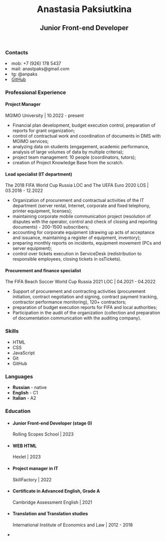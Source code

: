 <!DOCTYPE html>
<html lang="en">
<head>
    <meta charset="UTF-8">
    <meta name="viewport" content="width=device-width, initial-scale=1.0">
    <title>CV (Anastasia Paksiutkina)</title>
</head>
<body>
    <header>
        <h1>Anastasia Paksiutkina</h1>
        <h2>Junior Front-end Developer</h2>
    </header>
    <section>
        <h3>Contacts</h3
        <ul>
            <li>mob: +7 (926) 178 5437</li>
            <li>mail: anastpaks@gmail.com</li>
            <li>tg: @anpaks</li>
            <li><a href="https://github.com/anpaks">GitHub</a></li>
        </ul>
    </section>
    <section>
        <h3>Professional Experience</h3>
        <div>
            <h4>Project Manager</h4>
            <p>MGIMO University | 10.2022 - present</p>
            <ul>
                <li>Financial plan development, budget execution control, preparation of reports for grant organization;</li>
                <li>control of contractual work and coordination of documents in DMS with MGIMO services;</li>
                <li>analyzing data on students (engagement, academic performance, analysis of large volumes of data by multiple criteria);</li>
                <li>project team management: 10 people (coordinators, tutors);</li>
                <li>creation of Project Knowledge Base from the scratch.</li>
            </ul>
        </div>
        <div>
            <h4>Lead specialist (IT department)</h4>
            <p>The 2018 FIFA World Cup Russia LOC and The UEFA Euro 2020 LOS | 03.2018 - 12.2022</p>
            <ul>
                <li>Organization of procurement and contractual activities of the IT department (server rental, Internet, corporate and fixed telephony, printer equipment, licenses);</li>
                <li>maintaining corporate mobile communication project (resolution of disputes with the operator, control and check of closing and reporting documents) - 200-1500 subscribers;</li>
                <li>accounting for corporate equipment (drawing up acts of acceptance and issuance, maintaining a register of equipment, inventory);</li>
                <li>preparing monthly reports on incidents, equipment movement (PCs and server equipment);</li>
                <li>control over tickets execution in ServiceDesk (redistribution to responsible employees, closing tickets in osTickets).</li>
            </ul>
        </div>
        <div>
            <h4>Procurement and finance specialist</h4>
            <p>The FIFA Beach Soccer World Cup Russia 2021 LOC | 04.2021 - 04.2022</p>
            <ul>
                <li>Support of procurement and contracting activities (procurement initiation, contract negotiation and signing, contract payment tracking, contractor performance monitoring), 120+ contractors;</li>
                <li>preparation of budget execution reports for FIFA and local authorities;</li>
                <li>Participation in the audit of the organization (collection and preparation of documentation communication with the auditing company).</li>
            </ul>
        </div>
    </section>
    <section>
        <h3>Skills</h3>
        <ul>
            <li>HTML</li>
            <li>CSS</li>
            <li>JavaScript</li>
            <li>Git</li>
            <li>GitHub</li>
        </ul>
    </section>
    <section>
        <h3>Languages</h3>
        <ul>
            <li><b>Russian</b> - native</li>
            <li><b>English</b> - C1</li>
            <li><b>Italian</b> - A2</li>
        </ul>
    </section>
    <section>
        <h3>Education</h3>
        <ul>
            <li>
            <h4>Junior Front-end Developer (stage 0)</h4>
            <p>Rolling Scopes School | 2023</p></li>
            <li>
            <h4>WEB HTML</h4>
            <p>Hexlet | 2023</p></li>
            <li>
            <h4>Project manager in IT</h4>
            <p>SkillFactory | 2022</p> </li>
            <li>
            <h4>Certificate in Advanced English, Grade A</h4>
            <p>Cambridge Assessment English | 2021</p></li>
            <li><h4>Translation and Translation studies</h4>
            <p>International Institute of Economics and Law | 2012 - 2018</p></li>
            <li></li>
        </ul>
    </section>


        


</body>
</html>